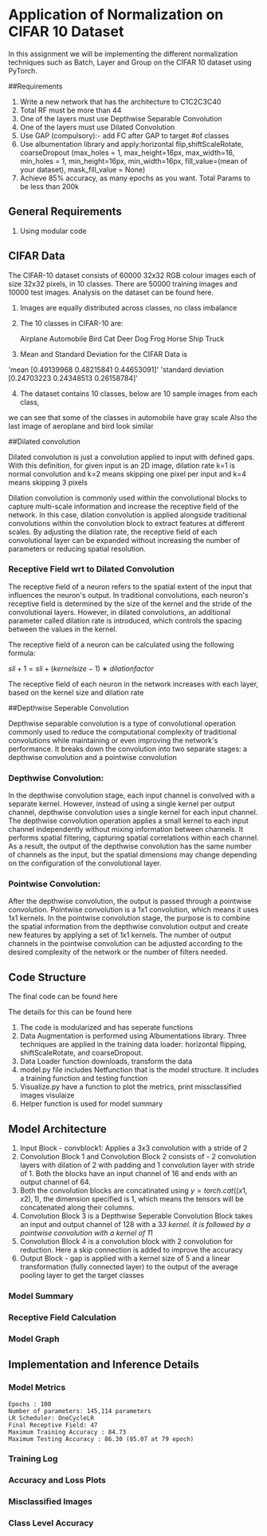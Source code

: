 # Application of Normalization on CIFAR 10 Dataset 

In this assignment we will be implementing the different normalization techniques such as Batch, Layer and Group on the CIFAR 10 dataset using PyTorch.

##Requirements

1. Write a new network that has the architecture to C1C2C3C40 
3. Total RF must be more than 44
4. One of the layers must use Depthwise Separable Convolution
5. One of the layers must use Dilated Convolution
6. Use GAP (compulsory):- add FC after GAP to target #of classes
7. Use albumentation library and apply:horizontal flip,shiftScaleRotate, coarseDropout (max_holes = 1, max_height=16px, max_width=16, min_holes = 1, min_height=16px, min_width=16px, fill_value=(mean of your dataset), mask_fill_value = None)
8. Achieve 85% accuracy, as many epochs as you want. Total Params to be less than 200k

## General Requirements

1. Using modular code

## CIFAR Data
The CIFAR-10 dataset consists of 60000 32x32 RGB colour images  each of size 32x32 pixels, in 10 classes. There are 50000 training images and 10000 test images. Analysis on the dataset can be found here. 

1. Images are equally distributed across classes, no class imbalance
2. The 10 classes in CIFAR-10 are:

	Airplane
	Automobile
	Bird
	Cat
	Deer
	Dog
	Frog
	Horse
	Ship
	Truck	

3. Mean and Standard Deviation for the CIFAR Data is 

'mean [0.49139968 0.48215841 0.44653091]'
'standard deviation [0.24703223 0.24348513 0.26158784]'

4. The dataset contains 10 classes, below are 10 sample images from each class, 

we can see that some of the classes in automobile have gray scale
Also the last image of aeroplane and bird look similar

##Dilated convolution

Dilated convolution is just a convolution applied to input with defined gaps. With this definition, for given input is an 2D image, dilation rate k=1 is normal convolution and k=2 means skipping one pixel per input and k=4 means skipping 3 pixels

Dilation convolution is commonly used within the convolutional blocks to capture multi-scale information and increase the receptive field of the network. In this case, dilation convolution is applied alongside traditional convolutions within the convolution block to extract features at different scales. By adjusting the dilation rate, the receptive field of each convolutional layer can be expanded without increasing the number of parameters or reducing spatial resolution.

### Receptive Field wrt to Dilated Convolution

The receptive field of a neuron refers to the spatial extent of the input that influences the neuron's output. In traditional convolutions, each neuron's receptive field is determined by the size of the kernel and the stride of the convolutional layers. However, in dilated convolutions, an additional parameter called dilation rate is introduced, which controls the spacing between the values in the kernel.

The receptive field of a neuron can be calculated using the following formula:

$sli+1=sli+(kernelsize−1)∗dilationfactor$

The receptive field of each neuron in the network increases with each layer, based on the kernel size and dilation rate

##Depthwise Seperable Convolution

Depthwise separable convolution is a type of convolutional operation commonly used to reduce the computational complexity of traditional convolutions while maintaining or even improving the network's performance. It breaks down the convolution into two separate stages: a depthwise convolution and a pointwise convolution

### Depthwise Convolution:

In the depthwise convolution stage, each input channel is convolved with a separate kernel. However, instead of using a single kernel per output channel, depthwise convolution uses a single kernel for each input channel. The depthwise convolution operation applies a small kernel to each input channel independently without mixing information between channels. It performs spatial filtering, capturing spatial correlations within each channel.
As a result, the output of the depthwise convolution has the same number of channels as the input, but the spatial dimensions may change depending on the configuration of the convolutional layer.

### Pointwise Convolution:

After the depthwise convolution, the output is passed through a pointwise convolution. Pointwise convolution is a 1x1 convolution, which means it uses 1x1 kernels.
In the pointwise convolution stage, the purpose is to combine the spatial information from the depthwise convolution output and create new features by applying a set of 1x1 kernels. The number of output channels in the pointwise convolution can be adjusted according to the desired complexity of the network or the number of filters needed.


## Code Structure

The final code can be found here 

The details for this can be found here

1. The code is modularized and has seperate functions
2. Data Augmentation is performed using  Albumentations library. Three techniques are applied in the training data loader: horizontal flipping, shiftScaleRotate, and coarseDropout.
3. Data Loader function downloads, transform the data
4. model.py file includes Netfunction that is the model structure. It includes a training function and testing function
4. Visualize.py have a function to plot the metrics, print missclassified images visulaize
5. Helper function is used for model summary


## Model Architecture

1. Input Block - convblock1: Applies a 3x3 convolution with a stride of 2
2. Convolution Block 1 and Convolution Block 2 consists of - 2 convolution layers with dilation of 2 with padding and 1 convolution layer with stride of 1. Both the blocks have an input channel of 16 and ends with an output channel of 64. 
3. Both the convolution blocks are concatinated using $y = torch.cat((x1, x2), 1)$, the dimension specified is 1, which means the tensors will be concatenated along their columns.
4. Convolution Block 3 is a Depthwise Seperable Convolution Block takes an input and output channel of 128 with a 3*3 kernel. It is followed by a pointwise convolution with a kernel of 1*1 
5. Convolution Block 4 is a convolution block with 2 convolution for reduction. Here a skip connection is added to improve the accuracy
6. Output Block - gap is applied with a kernel size of 5 and a linear transformation (fully connected layer) to the output of the average pooling layer to get the target classes


### Model Summary


### Receptive Field Calculation


### Model Graph


## Implementation and Inference Details

### Model Metrics

	Epochs : 100
	Number of parameters: 145,114 parameters
	LR Scheduler: OneCycleLR
	Final Receptive Field: 47
	Maximum Training Accuracy : 84.73
	Maximum Testing Accuracy : 86.30 (85.07 at 79 epoch)

### Training Log


### Accuracy and Loss Plots


### Misclassified Images


### Class Level Accuracy